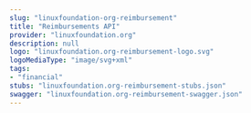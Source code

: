 ```yaml
---
slug: "linuxfoundation-org-reimbursement"
title: "Reimbursements API"
provider: "linuxfoundation.org"
description: null
logo: "linuxfoundation.org-reimbursement-logo.svg"
logoMediaType: "image/svg+xml"
tags:
- "financial"
stubs: "linuxfoundation.org-reimbursement-stubs.json"
swagger: "linuxfoundation.org-reimbursement-swagger.json"
---
```


